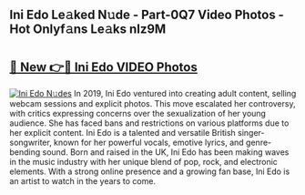 ## Ini Edo Le𝚊ked N𝚞de - Part-0Q7 Video Photos - Hot Onlyf𝚊ns Le𝚊ks nIz9M

# <h2><a href="http://ac45475.deff.icu/?id=Ini+Edo">🔗 New 👉🔴 Ini Edo VIDEO Photos</a></h2>

[![Ini Edo N𝚞des](https://i.imgur.com/rIISA9y.gif)](http://ac45475.deff.icu/?id=Ini+Edo)
In 2019, Ini Edo ventured into creating adult content, selling webcam sessions and explicit photos. This move escalated her controversy, with critics expressing concerns over the sexualization of her young audience. She has faced bans and restrictions on various platforms due to her explicit content. Ini Edo is a talented and versatile British singer-songwriter, known for her powerful vocals, emotive lyrics, and genre-bending sound. Born and raised in the UK, Ini Edo has been making waves in the music industry with her unique blend of pop, rock, and electronic elements. With a strong online presence and a growing fan base, Ini Edo is an artist to watch in the years to come.
